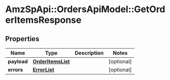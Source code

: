# AmzSpApi::OrdersApiModel::GetOrderItemsResponse

## Properties
Name | Type | Description | Notes
------------ | ------------- | ------------- | -------------
**payload** | [**OrderItemsList**](OrderItemsList.md) |  | [optional] 
**errors** | [**ErrorList**](ErrorList.md) |  | [optional] 


